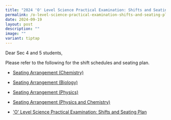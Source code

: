 ```yaml
---
title: "2024 'O' Level Science Practical Examination: Shifts and Seating Plan"
permalink: /o-level-science-practical-examination-shifts-and-seating-plan/
date: 2024-09-19
layout: post
description: ""
image: ""
variant: tiptap
---
```

<p>Dear Sec 4 and 5 students,</p>
<p>Please refer to the following for the shift schedules and seating plan.</p>
<ul data-tight="true" class="tight">
<li>
<p><a href="/files/Seating_arrangement___Chem.pdf" rel="noopener nofollow" target="_blank">Seating Arrangement (Chemistry)</a>
</p>
</li>
<li>
<p><a href="/files/Seating_arrangement___Bio.pdf" rel="noopener nofollow" target="_blank">Seating Arrangement (Biology)</a>
</p>
</li>
<li>
<p><a href="/files/Seating_arrangement___Physics.pdf" rel="noopener nofollow" target="_blank">Seating Arrangement (Physics)</a>
</p>
</li>
<li>
<p><a href="/files/Seating_arrangement___Science__phychem_.pdf" rel="noopener nofollow" target="_blank">Seating Arrangement (Physics and Chemistry)</a>
</p>
<p></p>
</li>
<li>
<p><a href="/files/Shift_Schedules.pdf" rel="noopener nofollow" target="_blank">'O' Level Science Practical Examination: Shifts and Seating Plan</a>
</p>
</li>
</ul>
<p></p>